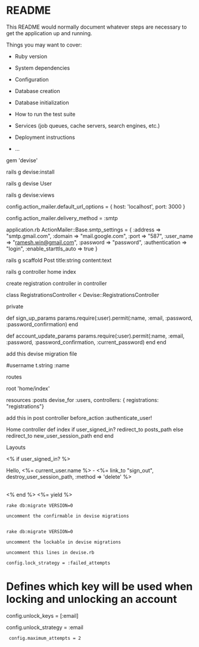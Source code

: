 # README

This README would normally document whatever steps are necessary to get the
application up and running.

Things you may want to cover:

* Ruby version

* System dependencies

* Configuration

* Database creation

* Database initialization

* How to run the test suite

* Services (job queues, cache servers, search engines, etc.)

* Deployment instructions

* ...

gem 'devise'

rails g devise:install

rails g devise User

rails g devise:views

config.action_mailer.default_url_options = { host: 'localhost', port: 3000 }

config.action_mailer.delivery_method = :smtp

application.rb
 ActionMailer::Base.smtp_settings = {
      :address => "smtp.gmail.com",
      :domain => "mail.google.com",
      :port => "587",
      :user_name => "ramesh.win@gmail.com",
      :password => "password",
      :authentication => "login",
      :enable_starttls_auto => true
    }

rails g scaffold Post title:string content:text

rails g controller home index

create registration controller in controller

class RegistrationsController < Devise::RegistrationsController

  private

  def sign_up_params
    params.require(:user).permit(:name, :email, :password, :password_confirmation)
  end

  def account_update_params
    params.require(:user).permit(:name, :email, :password, :password_confirmation, :current_password)
  end
end

add this devise migration file

#username
t.string :name
      
routes

root 'home/index'

  resources :posts
  devise_for :users, controllers: { registrations: "registrations"}
  
add this in post controller
before_action :authenticate_user!


Home controller
def index
    if user_signed_in?
      redirect_to posts_path
    else
      redirect_to new_user_session_path
    end
  end

  Layouts

  <body>
    <% if user_signed_in? %>
      <p>Hello, <%= current_user.name %> - <%= link_to "sign_out", destroy_user_session_path, :method => 'delete' %></p>
      <br>
    <% end %>
    <%= yield %>

    rake db:migrate VERSION=0

    uncomment the confirmable in devise migrations


    rake db:migrate VERSION=0

    uncomment the lockable in devise migrations

    uncomment this lines in devise.rb

    config.lock_strategy = :failed_attempts

  # Defines which key will be used when locking and unlocking an account
  config.unlock_keys = [:email]

   config.unlock_strategy = :email

     config.maximum_attempts = 2
